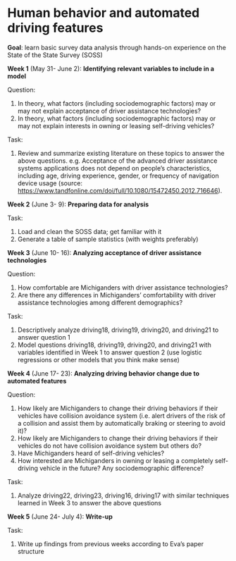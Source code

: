 # Human behavior and automated driving features

**Goal**: learn basic survey data analysis through hands-on experience on the State of the State Survey (SOSS)

**Week 1** (May 31- June 2): **Identifying relevant variables to include in a model**

Question: 

1.	In theory, what factors (including sociodemographic factors) may or may not explain acceptance of driver assistance technologies?
2.	In theory, what factors (including sociodemographic factors) may or may not explain interests in owning or leasing self-driving vehicles?

Task: 

1.	Review and summarize existing literature on these topics to answer the above questions. e.g. Acceptance of the advanced driver assistance systems applications does not depend on people’s characteristics, including age, driving experience, gender, or frequency of navigation device usage (source: https://www.tandfonline.com/doi/full/10.1080/15472450.2012.716646).

**Week 2** (June 3- 9): **Preparing data for analysis**

Task:

1.	Load and clean the SOSS data; get familiar with it
2.	Generate a table of sample statistics (with weights preferably)

**Week 3** (June 10- 16): **Analyzing acceptance of driver assistance technologies**

Question: 

1.	How comfortable are Michiganders with driver assistance technologies?
2.	Are there any differences in Michiganders’ comfortability with driver assistance technologies among different demographics?

Task: 

1.	Descriptively analyze driving18, driving19, driving20, and driving21 to answer question 1
2.	Model questions driving18, driving19, driving20, and driving21 with variables identified in Week 1 to answer question 2 (use logistic regressions or other models that you think make sense)

**Week 4** (June 17- 23): **Analyzing driving behavior change due to automated features**

Question: 

1.	How likely are Michiganders to change their driving behaviors if their vehicles have collision avoidance system (i.e. alert drivers of the risk of a collision and assist them by automatically braking or steering to avoid it)?
2.	How likely are Michiganders to change their driving behaviors if their vehicles do not have collision avoidance system but others do?
3.	Have Michiganders heard of self-driving vehicles?
4.	How interested are Michiganders in owning or leasing a completely self-driving vehicle in the future? Any sociodemographic difference?

Task:

1.	Analyze driving22, driving23, driving16, driving17 with similar techniques learned in Week 3 to answer the above questions

**Week 5** (June 24- July 4): **Write-up**

Task: 

1.	Write up findings from previous weeks according to Eva’s paper structure




